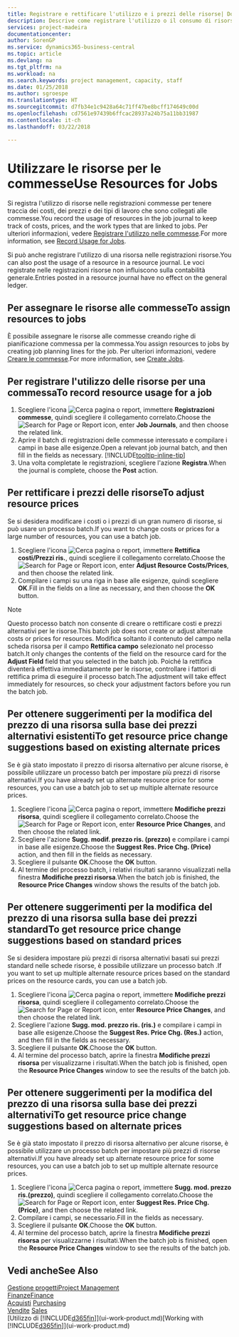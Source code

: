 ```yaml
---
title: Registrare e rettificare l'utilizzo e i prezzi delle risorse| Documenti Microsoft
description: Descrive come registrare l'utilizzo o il consumo di risorse associato a una commessa, per tenere traccia e gestire i costi, i prezzi e i tipi di lavoro.
services: project-madeira
documentationcenter: 
author: SorenGP
ms.service: dynamics365-business-central
ms.topic: article
ms.devlang: na
ms.tgt_pltfrm: na
ms.workload: na
ms.search.keywords: project management, capacity, staff
ms.date: 01/25/2018
ms.author: sgroespe
ms.translationtype: HT
ms.sourcegitcommit: d7fb34e1c9428a64c71ff47be8bcff174649c00d
ms.openlocfilehash: cd7561e97439b6ffcac28937a24b75a11bb31987
ms.contentlocale: it-ch
ms.lasthandoff: 03/22/2018

---
```

# <a name="use-resources-for-jobs"></a><span data-ttu-id="7b2d9-103">Utilizzare le risorse per le commesse</span><span class="sxs-lookup"><span data-stu-id="7b2d9-103">Use Resources for Jobs</span></span>
<span data-ttu-id="7b2d9-104">Si registra l'utilizzo di risorse nelle registrazioni commesse per tenere traccia dei costi, dei prezzi e dei tipi di lavoro che sono collegati alle commesse.</span><span class="sxs-lookup"><span data-stu-id="7b2d9-104">You record the usage of resources in the job journal to keep track of costs, prices, and the work types that are linked to jobs.</span></span> <span data-ttu-id="7b2d9-105">Per ulteriori informazioni, vedere [Registrare l'utilizzo nelle commesse](projects-how-record-job-usage.md).</span><span class="sxs-lookup"><span data-stu-id="7b2d9-105">For more information, see [Record Usage for Jobs](projects-how-record-job-usage.md).</span></span>

<span data-ttu-id="7b2d9-106">Si può anche registrare l'utilizzo di una risorsa nelle registrazioni risorse.</span><span class="sxs-lookup"><span data-stu-id="7b2d9-106">You can also post the usage of a resource in a resource journal.</span></span> <span data-ttu-id="7b2d9-107">Le voci registrate nelle registrazioni risorse non influiscono sulla contabilità generale.</span><span class="sxs-lookup"><span data-stu-id="7b2d9-107">Entries posted in a resource journal have no effect on the general ledger.</span></span>

## <a name="to-assign-resources-to-jobs"></a><span data-ttu-id="7b2d9-108">Per assegnare le risorse alle commesse</span><span class="sxs-lookup"><span data-stu-id="7b2d9-108">To assign resources to jobs</span></span>
<span data-ttu-id="7b2d9-109">È possibile assegnare le risorse alle commesse creando righe di pianificazione commessa per la commessa.</span><span class="sxs-lookup"><span data-stu-id="7b2d9-109">You assign resources to jobs by creating job planning lines for the job.</span></span> <span data-ttu-id="7b2d9-110">Per ulteriori informazioni, vedere [Creare le commesse](projects-how-create-jobs.md).</span><span class="sxs-lookup"><span data-stu-id="7b2d9-110">For more information, see [Create Jobs](projects-how-create-jobs.md).</span></span>

## <a name="to-record-resource-usage-for-a-job"></a><span data-ttu-id="7b2d9-111">Per registrare l'utilizzo delle risorse per una commessa</span><span class="sxs-lookup"><span data-stu-id="7b2d9-111">To record resource usage for a job</span></span>
1. <span data-ttu-id="7b2d9-112">Scegliere l'icona ![Cerca pagina o report](media/ui-search/search_small.png "Cerca pagina o report"), immettere **Registrazioni commesse**, quindi scegliere il collegamento correlato.</span><span class="sxs-lookup"><span data-stu-id="7b2d9-112">Choose the ![Search for Page or Report](media/ui-search/search_small.png "Search for Page or Report icon") icon, enter **Job Journals**, and then choose the related link.</span></span>
2. <span data-ttu-id="7b2d9-113">Aprire il batch di registrazioni delle commesse interessato e compilare i campi in base alle esigenze.</span><span class="sxs-lookup"><span data-stu-id="7b2d9-113">Open a relevant job journal batch, and then fill in the fields as necessary.</span></span> [!INCLUDE[tooltip-inline-tip](includes/tooltip-inline-tip_md.md)]
3. <span data-ttu-id="7b2d9-114">Una volta completate le registrazioni, scegliere l'azione **Registra**.</span><span class="sxs-lookup"><span data-stu-id="7b2d9-114">When the journal is complete, choose the **Post** action.</span></span>

## <a name="to-adjust-resource-prices"></a><span data-ttu-id="7b2d9-115">Per rettificare i prezzi delle risorse</span><span class="sxs-lookup"><span data-stu-id="7b2d9-115">To adjust resource prices</span></span>
<span data-ttu-id="7b2d9-116">Se si desidera modificare i costi o i prezzi di un gran numero di risorse, si può usare un processo batch.</span><span class="sxs-lookup"><span data-stu-id="7b2d9-116">If you want to change costs or prices for a large number of resources, you can use a batch job.</span></span>  

1. <span data-ttu-id="7b2d9-117">Scegliere l'icona ![Cerca pagina o report](media/ui-search/search_small.png "icona Cerca pagina o report"), immettere **Rettifica costi/Prezzi ris.**, quindi scegliere il collegamento correlato.</span><span class="sxs-lookup"><span data-stu-id="7b2d9-117">Choose the ![Search for Page or Report](media/ui-search/search_small.png "Search for Page or Report icon") icon, enter **Adjust Resource Costs/Prices**, and then choose the related link.</span></span>
2. <span data-ttu-id="7b2d9-118">Compilare i campi su una riga in base alle esigenze, quindi scegliere **OK**.</span><span class="sxs-lookup"><span data-stu-id="7b2d9-118">Fill in the fields on a line as necessary, and then choose the **OK** button.</span></span>

> [!NOTE]  
>   <span data-ttu-id="7b2d9-119">Questo processo batch non consente di creare o rettificare costi e prezzi alternativi per le risorse.</span><span class="sxs-lookup"><span data-stu-id="7b2d9-119">This batch job does not create or adjust alternate costs or prices for resources.</span></span> <span data-ttu-id="7b2d9-120">Modifica soltanto il contenuto del campo nella scheda risorsa per il campo **Rettifica campo** selezionato nel processo batch.</span><span class="sxs-lookup"><span data-stu-id="7b2d9-120">It only changes the contents of the field on the resource card for the **Adjust Field** field that you selected in the batch job.</span></span> <span data-ttu-id="7b2d9-121">Poiché la rettifica diventerà effettiva immediatamente per le risorse, controllare i fattori di rettifica prima di eseguire il processo batch.</span><span class="sxs-lookup"><span data-stu-id="7b2d9-121">The adjustment will take effect immediately for resources, so check your adjustment factors before you run the batch job.</span></span>

## <a name="to-get-resource-price-change-suggestions-based-on-existing-alternate-prices"></a><span data-ttu-id="7b2d9-122">Per ottenere suggerimenti per la modifica del prezzo di una risorsa sulla base dei prezzi alternativi esistenti</span><span class="sxs-lookup"><span data-stu-id="7b2d9-122">To get resource price change suggestions based on existing alternate prices</span></span>
<span data-ttu-id="7b2d9-123">Se è già stato impostato il prezzo di risorsa alternativo per alcune risorse, è possibile utilizzare un processo batch per impostare più prezzi di risorse alternativi.</span><span class="sxs-lookup"><span data-stu-id="7b2d9-123">If you have already set up alternate resource price for some resources, you can use a batch job to set up multiple alternate resource prices.</span></span>

1. <span data-ttu-id="7b2d9-124">Scegliere l'icona ![Cerca pagina o report](media/ui-search/search_small.png "icona Cerca pagina o report"), immettere **Modifiche prezzi risorsa**, quindi scegliere il collegamento correlato.</span><span class="sxs-lookup"><span data-stu-id="7b2d9-124">Choose the ![Search for Page or Report](media/ui-search/search_small.png "Search for Page or Report icon") icon, enter **Resource Price Changes**, and then choose the related link.</span></span>
2. <span data-ttu-id="7b2d9-125">Scegliere l'azione **Sugg. modif. prezzo ris. (prezzo)** e compilare i campi in base alle esigenze.</span><span class="sxs-lookup"><span data-stu-id="7b2d9-125">Choose the **Suggest Res. Price Chg. (Price)** action, and then fill in the fields as necessary.</span></span>
3. <span data-ttu-id="7b2d9-126">Scegliere il pulsante **OK**.</span><span class="sxs-lookup"><span data-stu-id="7b2d9-126">Choose the **OK** button.</span></span>  
4. <span data-ttu-id="7b2d9-127">Al termine del processo batch, i relativi risultati saranno visualizzati nella finestra **Modifiche prezzi risorsa**.</span><span class="sxs-lookup"><span data-stu-id="7b2d9-127">When the batch job is finished, the **Resource Price Changes** window shows the results of the batch job.</span></span>

## <a name="to-get-resource-price-change-suggestions-based-on-standard-prices"></a><span data-ttu-id="7b2d9-128">Per ottenere suggerimenti per la modifica del prezzo di una risorsa sulla base dei prezzi standard</span><span class="sxs-lookup"><span data-stu-id="7b2d9-128">To get resource price change suggestions based on standard prices</span></span>
<span data-ttu-id="7b2d9-129">Se si desidera impostare più prezzi di risorsa alternativi basati sui prezzi standard nelle schede risorse, è possibile utilizzare un processo batch .</span><span class="sxs-lookup"><span data-stu-id="7b2d9-129">If you want to set up multiple alternate resource prices based on the standard prices on the resource cards, you can use a batch job.</span></span>  

1. <span data-ttu-id="7b2d9-130">Scegliere l'icona ![Cerca pagina o report](media/ui-search/search_small.png "icona Cerca pagina o report"), immettere **Modifiche prezzi risorsa**, quindi scegliere il collegamento correlato.</span><span class="sxs-lookup"><span data-stu-id="7b2d9-130">Choose the ![Search for Page or Report](media/ui-search/search_small.png "Search for Page or Report icon") icon, enter **Resource Price Changes**, and then choose the related link.</span></span>
2. <span data-ttu-id="7b2d9-131">Scegliere l'azione **Sugg. mod. prezzo ris. (ris.)** e compilare i campi in base alle esigenze.</span><span class="sxs-lookup"><span data-stu-id="7b2d9-131">Choose the **Suggest Res. Price Chg. (Res.)** action, and then fill in the fields as necessary.</span></span>  
3. <span data-ttu-id="7b2d9-132">Scegliere il pulsante **OK**.</span><span class="sxs-lookup"><span data-stu-id="7b2d9-132">Choose the **OK** button.</span></span>  
4. <span data-ttu-id="7b2d9-133">Al termine del processo batch, aprire la finestra **Modifiche prezzi risorsa** per visualizzarne i risultati.</span><span class="sxs-lookup"><span data-stu-id="7b2d9-133">When the batch job is finished, open the **Resource Price Changes** window to see the results of the batch job.</span></span>

## <a name="to-get-resource-price-change-suggestions-based-on-alternate-prices"></a><span data-ttu-id="7b2d9-134">Per ottenere suggerimenti per la modifica del prezzo di una risorsa sulla base dei prezzi alternativi</span><span class="sxs-lookup"><span data-stu-id="7b2d9-134">To get resource price change suggestions based on alternate prices</span></span>
<span data-ttu-id="7b2d9-135">Se è già stato impostato il prezzo di risorsa alternativo per alcune risorse, è possibile utilizzare un processo batch per impostare più prezzi di risorse alternativi.</span><span class="sxs-lookup"><span data-stu-id="7b2d9-135">If you have already set up alternate resource price for some resources, you can use a batch job to set up multiple alternate resource prices.</span></span>

1. <span data-ttu-id="7b2d9-136">Scegliere l'icona ![Cerca pagina o report](media/ui-search/search_small.png "icona Cerca pagina o report"), immettere **Sugg. mod. prezzo ris.(prezzo)**, quindi scegliere il collegamento correlato.</span><span class="sxs-lookup"><span data-stu-id="7b2d9-136">Choose the ![Search for Page or Report](media/ui-search/search_small.png "Search for Page or Report icon") icon, enter **Suggest Res. Price Chg. (Price)**, and then choose the related link.</span></span>  
2. <span data-ttu-id="7b2d9-137">Compilare i campi, se necessario.</span><span class="sxs-lookup"><span data-stu-id="7b2d9-137">Fill in the fields as necessary.</span></span>
3. <span data-ttu-id="7b2d9-138">Scegliere il pulsante **OK**.</span><span class="sxs-lookup"><span data-stu-id="7b2d9-138">Choose the **OK** button.</span></span>  
4. <span data-ttu-id="7b2d9-139">Al termine del processo batch, aprire la finestra **Modifiche prezzi risorsa** per visualizzarne i risultati.</span><span class="sxs-lookup"><span data-stu-id="7b2d9-139">When the batch job is finished, open the **Resource Price Changes** window to see the results of the batch job.</span></span>

## <a name="see-also"></a><span data-ttu-id="7b2d9-140">Vedi anche</span><span class="sxs-lookup"><span data-stu-id="7b2d9-140">See Also</span></span>
[<span data-ttu-id="7b2d9-141">Gestione progetti</span><span class="sxs-lookup"><span data-stu-id="7b2d9-141">Project Management</span></span>](projects-manage-projects.md)  
[<span data-ttu-id="7b2d9-142">Finanze</span><span class="sxs-lookup"><span data-stu-id="7b2d9-142">Finance</span></span>](finance.md)  
<span data-ttu-id="7b2d9-143">[Acquisti](purchasing-manage-purchasing.md)       </span><span class="sxs-lookup"><span data-stu-id="7b2d9-143">[Purchasing](purchasing-manage-purchasing.md)       </span></span>  
<span data-ttu-id="7b2d9-144">[Vendite](sales-manage-sales.md)   </span><span class="sxs-lookup"><span data-stu-id="7b2d9-144">[Sales](sales-manage-sales.md)   </span></span>  
<span data-ttu-id="7b2d9-145">[Utilizzo di [!INCLUDE[d365fin](includes/d365fin_md.md)]](ui-work-product.md)</span><span class="sxs-lookup"><span data-stu-id="7b2d9-145">[Working with [!INCLUDE[d365fin](includes/d365fin_md.md)]](ui-work-product.md)</span></span>  

